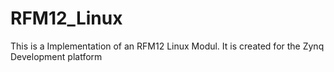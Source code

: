 # RFM12_Linux
This is a Implementation of an RFM12 Linux Modul. It is created for the Zynq Development platform
